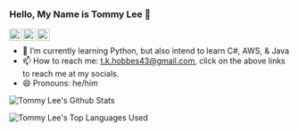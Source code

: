 ### Hello, My Name is Tommy Lee 👋

<a href="https://www.instagram.com/tkhobbes/"><img align="left" alt="Tommy's Instagram" width="22px" src="https://raw.githubusercontent.com/hussainweb/hussainweb/main/icons/instagram.png"></a>
<a href="https://discordapp.com/channels/@me/tkhobbes"><img align="left" alt="Tommy's Discord" width="22px" src="https://raw.githubusercontent.com/peterthehan/peterthehan/master/assets/discord.svg" /></a>
<a href="https://www.linkedin.com/in/thomas-lee-29a033b2/"><img align="left" alt="Tommy's LinkedI" width="22px" src="https://raw.githubusercontent.com/peterthehan/peterthehan/master/assets/linkedin.svg" /></a>

<br />

- 🌱 I’m currently learning Python, but also intend to learn C#, AWS, & Java
- 📫 How to reach me: t.k.hobbes43@gmail.com, click on the above links to reach me at my socials.
- 😄 Pronouns: he/him

![Tommy Lee's Github Stats](https://github-readme-stats.vercel.app/api?username=tkhobbes43&show_icons=true&theme=tokyonight)

![Tommy Lee's Top Languages Used](https://github-readme-stats.vercel.app/api/top-langs/?username=tkhobbes43&show_icons=true&theme=tokyonight)